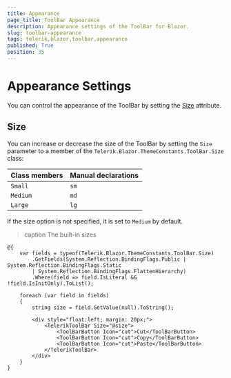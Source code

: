```yaml
---
title: Appearance
page_title: ToolBar Appearance
description: Appearance settings of the ToolBar for Blazor.
slug: toolbar-appearance
tags: telerik,blazor,toolbar,appearance
published: True
position: 35
---
```


# Appearance Settings

You can control the appearance of the ToolBar by setting the [Size](#size) attribute.

## Size

You can increase or decrease the size of the ToolBar by setting the `Size` parameter to a member of the `Telerik.Blazor.ThemeConstants.ToolBar.Size` class:

| Class members | Manual declarations |
|---------------|--------|
| `Small`   |`sm`|
| `Medium`   |`md`|
| `Large`   |`lg`|

If the size option is not specified, it is set to `Medium` by default. 

>caption The built-in sizes

````CSHTML
@{
    var fields = typeof(Telerik.Blazor.ThemeConstants.ToolBar.Size)
        .GetFields(System.Reflection.BindingFlags.Public | System.Reflection.BindingFlags.Static
        | System.Reflection.BindingFlags.FlattenHierarchy)
        .Where(field => field.IsLiteral && !field.IsInitOnly).ToList();

    foreach (var field in fields)
    {
        string size = field.GetValue(null).ToString();

        <div style="float:left; margin: 20px;">
            <TelerikToolBar Size="@size">
                <ToolBarButton Icon="cut">Cut</ToolBarButton>
                <ToolBarButton Icon="cut">Copy</ToolBarButton>
                <ToolBarButton Icon="cut">Paste</ToolBarButton>
            </TelerikToolBar>
        </div>
    }
}
````